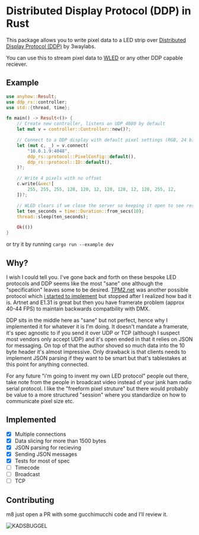 # Distributed Display Protocol (DDP) in Rust

This package allows you to write pixel data to a LED strip over [Distributed Display Protocol (DDP)](http://www.3waylabs.com/ddp/) by 3waylabs.

You can use this to stream pixel data to [WLED](https://github.com/Aircoookie/WLED) or any other DDP capable reciever.

## Example

```rust
use anyhow::Result;
use ddp_rs::controller;
use std::{thread, time};

fn main() -> Result<()> {
    // Create new controller, listens on UDP 4080 by default
    let mut v = controller::Controller::new()?;

    // Connect to a DDP display with default pixel settings (RGB, 24 bits, ID 1)
    let (mut c, _) = v.connect(
        "10.0.1.9:4048",
        ddp_rs::protocol::PixelConfig::default(),
        ddp_rs::protocol::ID::default(),
    )?;

    // Write 4 pixels with no offset
    c.write(&vec![
        255, 255, 255, 128, 128, 12, 128, 128, 12, 128, 255, 12,
    ])?;

    // WLED clears if we close the server so keeping it open to see result
    let ten_seconds = time::Duration::from_secs(10);
    thread::sleep(ten_seconds);

    Ok(())
}
```

or try it by running `cargo run --example dev`

## Why?

I wish I could tell you. I've gone back and forth on these bespoke LED protocols and DDP seems like the most "sane" one although the "specification" leaves some to be desired. [TPM2.net](https://gist.github.com/jblang/89e24e2655be6c463c56) was another possible protocol which [i started to implement](https://github.com/coral/tpm2net) but stopped after I realized how bad it is. Artnet and E1.31 is great but then you have framerate problem (approx 40-44 FPS) to maintain backwards compatbility with DMX.

DDP sits in the middle here as "sane" but not perfect, hence why I implemented it for whatever it is I'm doing. It doesn't mandate a framerate, it's spec agnostic to if you send it over UDP or TCP (although I suspect most vendors only accept UDP) and it's open ended in that it relies on JSON for messaging. On top of that the author shoved so much data into the 10 byte header it's almost impressive. Only drawback is that clients needs to implement JSON parsing if they want to be smart but that's tablestakes at this point for anything connected.

For any future "i'm going to invent my own LED protocol" people out there, take note from the people in broadcast video instead of your jank ham radio serial protocol. I like the "freeform pixel struture" but there would probably be value to a more structured "session" where you standardize on how to communicate pixel size etc.

## Implemented

- [x] Multiple connections
- [x] Data slicing for more than 1500 bytes
- [x] JSON parsing for recieving
- [x] Sending JSON messages
- [x] Tests for most of spec
- [ ] Timecode
- [ ] Broadcast
- [ ] TCP

## Contributing

m8 just open a PR with some gucchimucchi code and I'll review it.

![KADSBUGGEL](https://raw.githubusercontent.com/coral/fluidsynth2/master/kadsbuggel.png)
